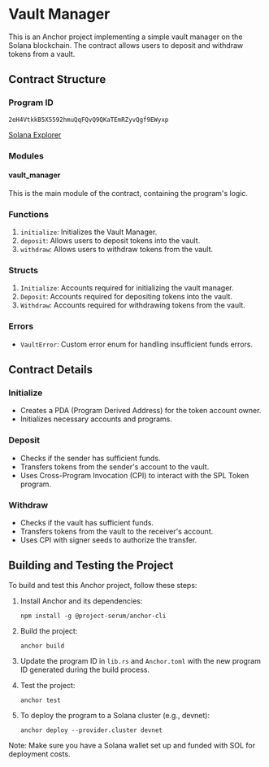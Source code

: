 # Vault Manager

This is an Anchor project implementing a simple vault manager on the Solana blockchain. The contract allows users to deposit and withdraw tokens from a vault.

## Contract Structure

### Program ID

```
2eH4VtkkB5X5592hmuQqFQvQ9QKaTEmRZyvQgf9EWyxp
```

[Solana Explorer](https://explorer.solana.com/address/2eH4VtkkB5X5592hmuQqFQvQ9QKaTEmRZyvQgf9EWyxp?cluster=devnet)

### Modules

#### vault_manager

This is the main module of the contract, containing the program's logic.

### Functions

1. `initialize`: Initializes the Vault Manager.
2. `deposit`: Allows users to deposit tokens into the vault.
3. `withdraw`: Allows users to withdraw tokens from the vault.

### Structs

1. `Initialize`: Accounts required for initializing the vault manager.
2. `Deposit`: Accounts required for depositing tokens into the vault.
3. `Withdraw`: Accounts required for withdrawing tokens from the vault.

### Errors

- `VaultError`: Custom error enum for handling insufficient funds errors.

## Contract Details

### Initialize

- Creates a PDA (Program Derived Address) for the token account owner.
- Initializes necessary accounts and programs.

### Deposit

- Checks if the sender has sufficient funds.
- Transfers tokens from the sender's account to the vault.
- Uses Cross-Program Invocation (CPI) to interact with the SPL Token program.

### Withdraw

- Checks if the vault has sufficient funds.
- Transfers tokens from the vault to the receiver's account.
- Uses CPI with signer seeds to authorize the transfer.

## Building and Testing the Project

To build and test this Anchor project, follow these steps:

1. Install Anchor and its dependencies:

   ```
   npm install -g @project-serum/anchor-cli
   ```

2. Build the project:

   ```
   anchor build
   ```

3. Update the program ID in `lib.rs` and `Anchor.toml` with the new program ID generated during the build process.

4. Test the project:

   ```
   anchor test
   ```

5. To deploy the program to a Solana cluster (e.g., devnet):
   ```
   anchor deploy --provider.cluster devnet
   ```

Note: Make sure you have a Solana wallet set up and funded with SOL for deployment costs.